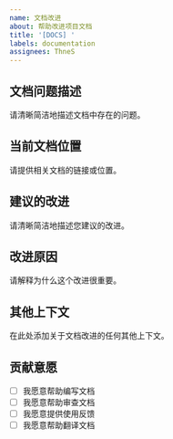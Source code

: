 ```yaml
---
name: 文档改进
about: 帮助改进项目文档
title: '[DOCS] '
labels: documentation
assignees: ThneS
---
```


## 文档问题描述
请清晰简洁地描述文档中存在的问题。

## 当前文档位置
请提供相关文档的链接或位置。

## 建议的改进
请清晰简洁地描述您建议的改进。

## 改进原因
请解释为什么这个改进很重要。

## 其他上下文
在此处添加关于文档改进的任何其他上下文。

## 贡献意愿
- [ ] 我愿意帮助编写文档
- [ ] 我愿意帮助审查文档
- [ ] 我愿意提供使用反馈
- [ ] 我愿意帮助翻译文档